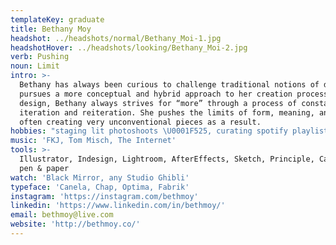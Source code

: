 ```yaml
---
templateKey: graduate
title: Bethany Moy
headshot: ../headshots/normal/Bethany_Moi-1.jpg
headshotHover: ../headshots/looking/Bethany_Moi-2.jpg
verb: Pushing
noun: Limit
intro: >-
  Bethany has always been curious to challenge traditional notions of design and
  pursues a more conceptual and hybrid approach to her creation process. Through
  design, Bethany always strives for “more” through a process of constant
  iteration and reiteration. She pushes the limits of form, meaning, and beauty
  often creating very unconventional pieces as a result.
hobbies: "staging lit photoshoots \U0001F525, curating spotify playlists, finding the next best spot to eat \U0001F37D"
music: 'FKJ, Tom Misch, The Internet'
tools: >-
  Illustrator, Indesign, Lightroom, AfterEffects, Sketch, Principle, Canon 6D,
  pen & paper
watch: 'Black Mirror, any Studio Ghibli'
typeface: 'Canela, Chap, Optima, Fabrik'
instagram: 'https://instagram.com/bethmoy'
linkedin: 'https://www.linkedin.com/in/bethmoy/'
email: bethmoy@live.com
website: 'http://bethmoy.co/'
---
```


